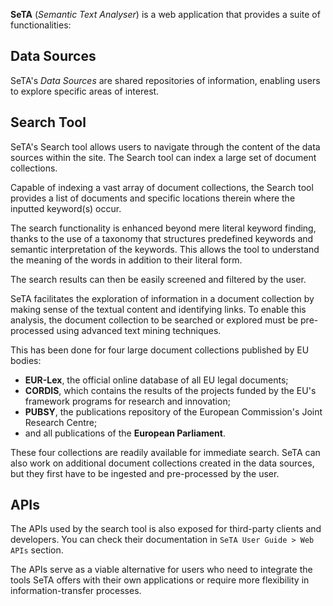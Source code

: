 
**SeTA** (*Semantic Text Analyser*) is a web application that provides a suite of functionalities:

## Data Sources

SeTA's *Data Sources* are shared repositories of information, enabling users to explore specific areas of interest.

## Search Tool
SeTA's Search tool allows users to navigate through the content of the data sources within the site. The Search tool can index a large set of document collections.

Capable of indexing a vast array of document collections, the Search tool provides a list of documents and specific locations therein where the inputted keyword(s) occur. 

The search functionality is enhanced beyond mere literal keyword finding, thanks to the use of a taxonomy that structures predefined keywords and semantic interpretation of the keywords. 
This allows the tool to understand the meaning of the words in addition to their literal form.

The search results can then be easily screened and filtered by the user.      

SeTA facilitates the exploration of information in a document collection by making sense of the textual content and identifying links.
To enable this analysis, the document collection to be searched or explored must be pre-processed using advanced text mining techniques. 

This has been done for four large document collections published by EU bodies:

- **EUR-Lex**, the official online database of all EU legal documents;      
- **CORDIS**, which contains the results of the projects funded by the EU's framework programs for research and innovation;       
- **PUBSY**, the publications repository of the European Commission's Joint Research Centre;      
- and all publications of the **European Parliament**.      

These four collections are readily available for immediate search. SeTA can also work on additional document collections created in the data sources, but they first have to be ingested and pre-processed by the user.        

## APIs
The APIs used by the search tool is also exposed for third-party clients and developers. You can check their documentation in `SeTA User Guide > Web APIs` section.
     
The APIs serve as a viable alternative for users who need to integrate the tools SeTA offers with their own applications or require more flexibility in information-transfer processes.